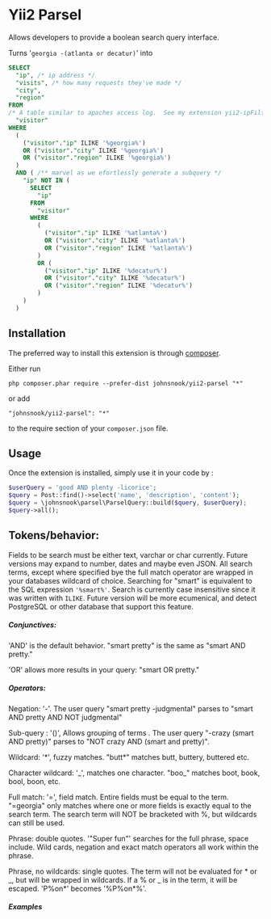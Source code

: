 Yii2 Parsel
==================
Allows developers to provide a boolean search query interface.

Turns '`georgia -(atlanta or decatur)`' into

```sql
SELECT 
  "ip", /* ip address */
  "visits", /* how many requests they've made */
  "city", 
  "region" 
FROM 
/* A table similar to apaches access log.  See my extension yii2-ipFilter */
  "visitor" 
WHERE 
  (
    ("visitor"."ip" ILIKE '%georgia%') 
    OR ("visitor"."city" ILIKE '%georgia%') 
    OR ("visitor"."region" ILIKE '%georgia%')
  ) 
  AND ( /** marvel as we efortlessly generate a subquery */
    "ip" NOT IN (
      SELECT 
        "ip" 
      FROM 
        "visitor" 
      WHERE 
        (
          ("visitor"."ip" ILIKE '%atlanta%') 
          OR ("visitor"."city" ILIKE '%atlanta%') 
          OR ("visitor"."region" ILIKE '%atlanta%')
        ) 
        OR (
          ("visitor"."ip" ILIKE '%decatur%') 
          OR ("visitor"."city" ILIKE '%decatur%') 
          OR ("visitor"."region" ILIKE '%decatur%')
        )
    )
  )
```



Installation
------------

The preferred way to install this extension is through [composer](http://getcomposer.org/download/).

Either run

```
php composer.phar require --prefer-dist johnsnook/yii2-parsel "*"
```

or add

```
"johnsnook/yii2-parsel": "*"
```

to the require section of your `composer.json` file.


Usage
-----

Once the extension is installed, simply use it in your code by  :

```php
$userQuery = 'good AND plenty -licorice';
$query = Post::find()->select('name', 'description', 'content');
$query = \johnsnook\parsel\ParselQuery::build($query, $userQuery);
$query->all();
```

Tokens/behavior:
-----
Fields to be search must be either text, varchar or char currently.  Future versions may expand to number, dates and maybe even JSON.  All search terms, except where specified bye the full match operator are wrapped in your databases wildcard of choice.  Searching for "smart"  is equivalent to the SQL expression `'%smart%'`.  Search is currently case insensitive since it was written with `ILIKE`.  Future version will be more ecumenical, and detect PostgreSQL or other database that support this feature.

##### Conjunctives:

'AND' is the default behavior. "smart pretty" is the same as "smart AND pretty."

'OR' allows more results in your query:  "smart OR pretty."

##### Operators:

Negation: '-'.  The user query "smart pretty -judgmental" parses to "smart AND pretty AND NOT judgmental"

Sub-query : '()', Allows grouping of terms .  The user query "-crazy (smart AND pretty)" parses to "NOT crazy AND (smart and pretty)".

Wildcard: '*', fuzzy matches.  "butt\*" matches butt, buttery, buttered etc.

Character wildcard: '_', matches one character.  "boo\_" matches boot, book, bool, boon, etc.

Full match: '=', field match.  Entire fields must be equal to the term.  "=georgia" only matches where one or more fields is exactly equal to the search term.  The search term will NOT be bracketed with %, but wildcards can still be used.

Phrase: double quotes.  '"Super fun"' searches for the full phrase, space include.  Wild cards, negation and exact match operators all work within the phrase.

Phrase, no wildcards: single quotes.  The term will not be evaluated for * or _, but will be wrapped in wildcards.  If a % or _ is in the term, it will be escaped.  'P%on*' becomes '%P\%on\*%'.

##### Examples

